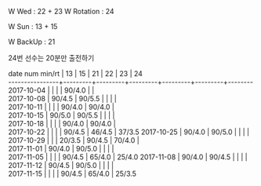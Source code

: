 W Wed      : 22 + 23
W Rotation :      24

W Sun      : 13 + 15

W BackUp   : 21

24번 선수는 20분만 출전하기

date num min/rt |    13   |    15   |    21   |    22   |    23   |    24  
----------------+---------+---------+---------+---------+---------+--------
2017-10-04      |         |         |         |  90/4.0 |         |        
2017-10-08      |  90/4.5 |  90/5.5 |         |         |         |        
2017-10-11      |         |         |         |  90/4.0 |  90/4.0 |        
2017-10-15      |  90/5.0 |  90/5.5 |         |         |         |        
2017-10-18      |         |         |         |  90/4.0 |  90/4.0 |        
2017-10-22      |         |         |         |  90/4.5 |  46/4.5 |  37/3.5
2017-10-25      |  90/4.0 |  90/5.0 |         |         |         |        
2017-10-29      |         |         |  20/3.5 |  90/4.5 |  70/4.0 |        
2017-11-01      |  90/4.0 |  90/5.0 |         |         |         |        
2017-11-05      |         |         |         |  90/4.5 |  65/4.0 |  25/4.0
2017-11-08      |  90/4.0 |  90/4.5 |         |         |         |        
2017-11-12      |  90/4.5 |  90/5.0 |         |         |         |        
2017-11-15      |         |         |         |  90/4.5 |  65/4.0 |  25/3.5

